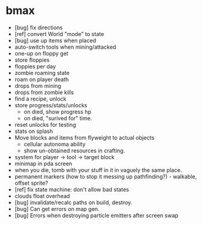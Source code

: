# bmax

* [bug] fix directions
* [ref] convert World "mode" to state
* [bug] use up items when placed
* auto-switch tools when mining/attacked
* one-up on floppy get
* store floppies
* floppies per day
* zombie roaming state
* roam on player death
* drops from mining
* drops from zombie kills
* find a recipe, unlock
* store progress/stats/unlocks
  * on died, show progress hp
  * on died, "surived for" time.
* reset unlocks for testing
* stats on splash
* Move blocks and items from flyweight to actual objects
  * cellular autonoma ability
  * show un-obtained resources in crafting.
* system for player -> tool -> target block
* minimap in pda screen
* when you die, tomb with your stuff in it in vaguely the same place.
* permanent markers (how to stop it messing up pathfinding?) - walkable, offset sprite?
* [ref] fix state machine: don't allow bad states
* clouds float overhead
* [bug] invalidate/recalc paths on build, destroy.
* [bug] Can get errors on map gen.
* [bug] Errors when destroying particle emitters after screen swap
